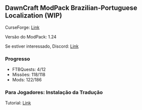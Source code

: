 ## DawnCraft ModPack Brazilian-Portuguese Localization (WIP)

CurseForge: [Link](https://www.curseforge.com/minecraft/modpacks/dawn-craft "DawnCraft - An Adventure RPG Modpack")

Versão do ModPack: 1.24

Se estiver interessado, Discord: [Link](https://discord.gg/55cev7Nngn "DawnCraft - Tradução pt_br")

### Progresso

 - FTBQuests: 4/12
 - Missões: 118/118
 - Mods: 122/186

### Para Jogadores: Instalação da Tradução

Tutorial: [Link](https://discord.com/channels/1093965596384833657/1118309439989104721 "Tutorial")
